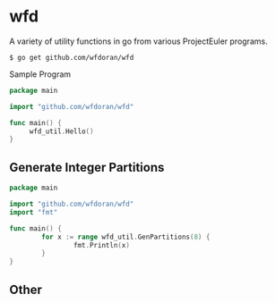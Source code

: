 # wfd

A variety of utility functions in go from various ProjectEuler programs.

`$ go get github.com/wfdoran/wfd`

Sample Program

```go
package main

import "github.com/wfdoran/wfd"

func main() {
     wfd_util.Hello()
}
```

## Generate Integer Partitions

```go
package main

import "github.com/wfdoran/wfd"
import "fmt"

func main() {
        for x := range wfd_util.GenPartitions(8) {
                fmt.Println(x)
        }
}
```

## Other


